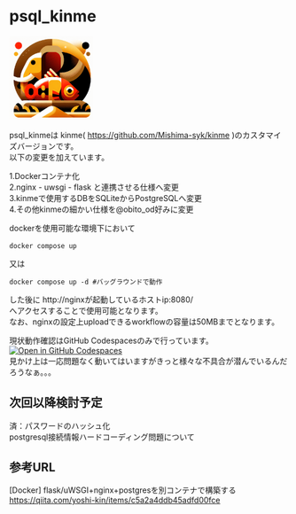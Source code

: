 # psql_kinme

<img src="app/static/psql_kinme_final.png" width="30%">


psql_kinmeは kinme( https://github.com/Mishima-syk/kinme )のカスタマイズバージョンです。<br>
以下の変更を加えています。

1.Dockerコンテナ化<br>
2.nginx - uwsgi - flask と連携させる仕様へ変更<br>
3.kinmeで使用するDBをSQLiteからPostgreSQLへ変更<br>
4.その他kinmeの細かい仕様を@obito_od好みに変更<br>

dockerを使用可能な環境下において

    docker compose up
    
又は

    docker compose up -d #バッグラウンドで動作

した後に
http://nginxが起動しているホストip:8080/<br>
へアクセスすることで使用可能となります。<br>
なお、nginxの設定上uploadできるworkflowの容量は50MBまでとなります。

現状動作確認はGitHub Codespacesのみで行っています。<br>
[![Open in GitHub Codespaces](https://github.com/codespaces/badge.svg)](https://github.com/codespaces/new?hide_repo_select=true&ref=main&repo=835495671&skip_quickstart=true)
<br>
見かけ上は一応問題なく動いてはいますがきっと様々な不具合が潜んでいるんだろうなぁ。。。


## 次回以降検討予定
済：パスワードのハッシュ化<br>
postgresql接続情報ハードコーディング問題について






## 参考URL
[Docker] flask/uWSGI+nginx+postgresを別コンテナで構築する<br>
https://qiita.com/yoshi-kin/items/c5a2a4ddb45adfd00fce
